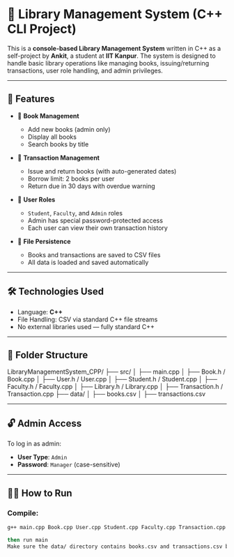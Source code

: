 # 📘 Library Management System (C++ CLI Project)

This is a **console-based Library Management System** written in C++ as a self-project by **Ankit**, a student at **IIT Kanpur**. The system is designed to handle basic library operations like managing books, issuing/returning transactions, user role handling, and admin privileges.

---

## 🚀 Features

- 📖 **Book Management**
  - Add new books (admin only)
  - Display all books
  - Search books by title

- 🔁 **Transaction Management**
  - Issue and return books (with auto-generated dates)
  - Borrow limit: 2 books per user
  - Return due in 30 days with overdue warning

- 👤 **User Roles**
  - `Student`, `Faculty`, and `Admin` roles
  - Admin has special password-protected access
  - Each user can view their own transaction history

- 📁 **File Persistence**
  - Books and transactions are saved to CSV files
  - All data is loaded and saved automatically

---

## 🛠️ Technologies Used

- Language: **C++**
- File Handling: CSV via standard C++ file streams
- No external libraries used — fully standard C++

---

## 📂 Folder Structure
LibraryManagementSystem_CPP/
├── src/
│ ├── main.cpp
│ ├── Book.h / Book.cpp
│ ├── User.h / User.cpp
│ ├── Student.h / Student.cpp
│ ├── Faculty.h / Faculty.cpp
│ ├── Library.h / Library.cpp
│ ├── Transaction.h / Transaction.cpp
├── data/
│ ├── books.csv
│ ├── transactions.csv

---

## 🔓 Admin Access

To log in as admin:
- **User Type**: `Admin`
- **Password**: `Manager` (case-sensitive)

---

## 🧑‍💻 How to Run

### Compile:
```bash
g++ main.cpp Book.cpp User.cpp Student.cpp Faculty.cpp Transaction.cpp Library.cpp -o main

then run main 
Make sure the data/ directory contains books.csv and transactions.csv before you run the program.

